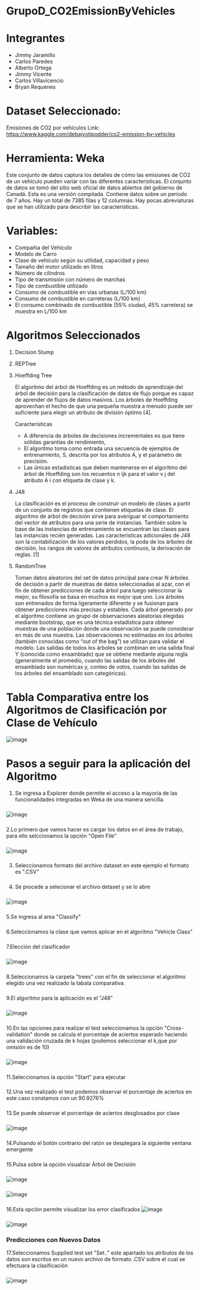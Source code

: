 ﻿# GrupoD_CO2EmissionByVehicles
# Integrantes
- Jimmy Jaramillo
- Carlos Paredes
- Alberto Ortega
- Jimmy Vicente
- Carlos Villavicencio
- Bryan Requenes

# Dataset Seleccionado:
Emisiones de CO2 por vehículos
Link: https://www.kaggle.com/debajyotipodder/co2-emission-by-vehicles

# Herramienta: Weka

Este conjunto de datos captura los detalles de cómo las emisiones de CO2 de un vehículo pueden variar con las diferentes características. El conjunto de datos se tomó del sitio web oficial de datos abiertos del gobierno de Canadá. Esta es una versión compilada. Contiene datos sobre un período de 7 años. Hay un total de 7385 filas y 12 columnas. Hay pocas abreviaturas que se han utilizado para describir las características.

# Variables:
- Compañia del Vehiculo 
- Modelo de Carro
- Clase de vehículo según su utilidad, capacidad y peso
- Tamaño del motor utilizado en litros
- Número de cilindros
- Tipo de transmisión con número de marchas
- Tipo de combustible utilizado
- Consumo de combustible en vías urbanas (L/100 km)
- Consumo de combustible en carreteras (L/100 km)
- El consumo combinado de combustible (55% ciudad, 45% carretera) se muestra en L/100 km

#  Algoritmos Seleccionados
1. Decision Stump
2. REPTree
3. Hoeffding Tree
  
    El algoritmo del árbol de Hoeffding es un método de aprendizaje del árbol de
    decisión para la clasificación de datos de flujo porque es capaz de aprender de
    flujos de datos masivos. Los árboles de Hoeffding aprovechan el hecho de que
    una pequeña muestra a menudo puede ser suficiente para elegir un atributo de
    división óptimo [4].
    
    Características

    - A diferencia de árboles de decisiones incrementales es que tiene sólidas
    garantías de rendimiento,
    - El algoritmo toma como entrada una secuencia de ejemplos de
    entrenamiento, S, descrita por los atributos A, y el parámetro de
    precisión.
    - Las únicas estadísticas que deben mantenerse en el algoritmo del árbol
    de Hoeffding son los recuentos n ijk para el valor v j del atributo A i con
    etiqueta de clase y k. 
  
4. J48

    La clasificación es el proceso de construir un modelo de clases a partir de un conjunto de registros que contienen etiquetas de clase. El algoritmo de árbol de decisión         sirve   para averiguar el comportamiento del vector de atributos para una serie de instancias. También sobre la base de las instancias de entrenamiento se encuentran las         clases para las instancias recién generadas. Las características adicionales de J48 son la contabilización de los valores perdidos, la poda de los árboles de decisión,           los rangos de valores de atributos continuos, la derivación de reglas. [1]

5. RandomTree

    Toman datos aleatorios del set de datos principal para crear N árboles de decisión a partir de muestras de datos seleccionadas al azar, con el fin de obtener predicciones de     cada árbol para luego seleccionar la mejor, su filosofía se basa en muchos es mejor que uno. Los árboles son entrenados de forma ligeramente diferente y se fusionan para         obtener predicciones más precisas y estables.
    Cada árbol generado por el algoritmo contiene un grupo de observaciones aleatorias elegidas mediante bootstrap, que es una técnica estadística para obtener muestras de una       población donde una observación se puede considerar en más de una muestra. Las observaciones no estimadas en los árboles (también conocidas como “out of the bag”) se             utilizan para validar el modelo. Las salidas de todos los árboles se combinan en una salida final Y (conocida como ensamblado) que se obtiene mediante alguna regla               (generalmente el promedio, cuando las salidas de los árboles del ensamblado son numéricas y, conteo de votos, cuando las salidas de los árboles del ensamblado son               categóricas).


# Tabla Comparativa entre los Algoritmos de Clasificación por Clase de Vehículo

![image](https://user-images.githubusercontent.com/46327676/153418207-6feca732-93d6-4387-9480-21b8865e401e.png)


# Pasos a seguir para la aplicación del Algoritmo

1. Se ingresa a Explorer donde permite el acceso a la mayoría de las funcionalidades integradas en Weka de una manera sencilla.
###
![image](https://user-images.githubusercontent.com/46327676/153769648-93a2a24f-74ab-4dd4-b490-2a22579d3ab9.png)
###
2.Lo primero que vamos hacer es cargar los datos en el área de trabajo, para ello selccionamos la opción "Open File"
###
![image](https://user-images.githubusercontent.com/46327676/153769697-36074706-fa17-41d7-a473-88a21ddee4a5.png)
###
3. Seleccionamos formato del archivo dataset en este ejemplo el formato es ".CSV"
###
4. Se procede a selecionar el archivo detaset y se lo abre
###
![image](https://user-images.githubusercontent.com/46327676/153769784-63e6724d-938d-4670-b540-a94a0651836a.png)
###
5.Se ingresa al area "Classify" 
###
6.Seleccionamos la clase que vamos aplicar en el algoritmo "Vehicle Class"
###
7.Elección del clasificador
###
![image](https://user-images.githubusercontent.com/46327676/153769854-6b929fe8-6dbf-45b7-bb7a-6bac080149b5.png)
###
8.Seleccionamos la carpeta "trees" con el fin de seleccionar el algoritmo elegido una vez realizado la tabala comparativa.
###
9.El algoritmo para la aplicación es el "J48"
###
![image](https://user-images.githubusercontent.com/46327676/153769941-a482ac47-e09d-4a5d-b86f-df13a1f1acf0.png)
###
10.En las opciones para realizar el test seleccionamos la opción "Cross-validation" donde se  calcula el porcentaje de aciertos esperado
haciendo una validación cruzada de k hojas (podemos seleccionar el k,que por omisión es de 10)
###
![image](https://user-images.githubusercontent.com/46327676/153785800-292cb7fd-fcec-4d40-8017-c896e465b9a7.png)
###
11.Seleccionamos la opción "Start" para ejecutar 
###
12.Una vez realizado el test podemos observar el porcentaje de aciertos en este caso constamos con un 90.9276%
###
13.Se puede observar el porcentaje de aciertos desglosados por clase
###
![image](https://user-images.githubusercontent.com/46327676/153786575-a5c088da-454a-487c-8de6-61633187e27e.png)
###
14.Pulsando el botón contrario del ratón se desplegara la siguiente ventana emergente 
###
15.Pulsa sobre la opción visualizar Árbol de Decisión
###
![image](https://user-images.githubusercontent.com/46327676/153788492-2a582f0b-710f-42b3-952e-a6ae255c1a96.png)
###
![image](https://user-images.githubusercontent.com/46327676/153787882-8b9507d4-ba33-49c7-bff3-7aa6f0653cd4.png)
###
16.Esta opción permite visualizar los error clasificados
![image](https://user-images.githubusercontent.com/46327676/153788559-e37fd189-00b8-4586-ba8e-b2021aa8f988.png)
###
![image](https://user-images.githubusercontent.com/46327676/153787993-a8195192-ab1f-4a75-a33c-9be96e4b7766.png)
### Predicciones con Nuevos Datos
17.Seleccionamos Supplied test set "Set.." este apartado los atributos de los datos son escritos en un nuevo archivo de formato .CSV sobre el cual se efectuara la clasificación
###
![image](https://user-images.githubusercontent.com/46327676/153789466-1e8d21fe-7ee2-4955-b28c-1c7d1651be04.png)
###

